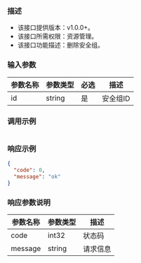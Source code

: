 ### 描述

- 该接口提供版本：v1.0.0+。
- 该接口所需权限：资源管理。
- 该接口功能描述：删除安全组。

### 输入参数

| 参数名称          | 参数类型         | 必选              | 描述                             |
|---------------|--------------|-----------------------------|--------------------------------|
| id            | string       | 是     | 安全组ID     |

### 调用示例

```json
```

### 响应示例

```json
{
  "code": 0,
  "message": "ok"
}
```

### 响应参数说明

| 参数名称          | 参数类型   | 描述                           |
|---------------| ---------- | ------------------------------ |
| code          |      int32      |            状态码                   |
| message       |      string      |             请求信息                  |
